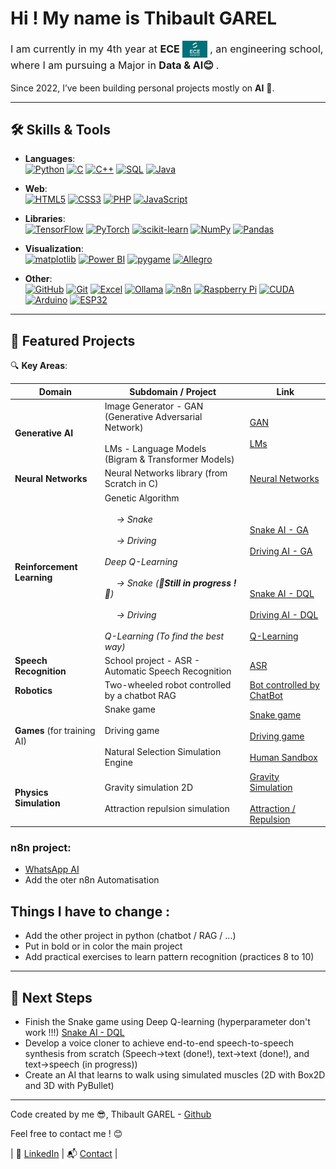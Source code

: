 # Hi ! My name is Thibault GAREL 

<p style="font-size: 16px; line-height: 1.5;">
  I am currently in my 4th year at 
  <span style="display: inline-flex; align-items: center;">
    <strong>ECE</strong>
    <img src="Images/logo_ece.png" alt="ECE" width="40" style="margin-left: 4px;"/>
  </span>
  , an engineering school, where I am pursuing a Major in <strong>Data & AI😊 </strong>.
</p>


Since 2022, I’ve been building personal projects mostly on **AI** 🤖. 


---
## 🛠️ Skills & Tools

- **Languages**:  
<a href="https://www.python.org/" target="_blank"><img src="https://cdn.simpleicons.org/python/3776AB" width="50" alt="Python"/></a> <a href="https://isocpp.org/" target="_blank"><img src="https://cdn.simpleicons.org/c/00599C" width="50" alt="C"/></a> <a href="https://isocpp.org/" target="_blank"><img src="https://cdn.simpleicons.org/cplusplus/00599C" width="50" alt="C++"/></a> <a href="https://www.mysql.com/" target="_blank"><img src="https://cdn.simpleicons.org/mysql/4479A1" width="50" alt="SQL"/></a> <a href="https://www.java.com/" target="_blank"><img src="https://upload.wikimedia.org/wikipedia/en/3/30/Java_programming_language_logo.svg" alt="Java" width="30"/></a>

- **Web**:  
<a href="https://developer.mozilla.org/en-US/docs/Web/HTML" target="_blank"><img src="https://cdn.simpleicons.org/html5/E34F26" width="50" alt="HTML5"/></a> <a href="https://developer.mozilla.org/en-US/docs/Web/CSS" target="_blank"><img src="https://upload.wikimedia.org/wikipedia/commons/6/62/CSS3_logo.svg" alt="CSS3" width="50"/></a> <a href="https://www.php.net/" target="_blank"><img src="https://cdn.simpleicons.org/php/777BB4" width="50" alt="PHP"/></a> <a href="https://developer.mozilla.org/en-US/docs/Web/JavaScript" target="_blank"><img src="https://cdn.simpleicons.org/javascript/F7DF1E" width="50" alt="JavaScript"/></a>

- **Libraries**:  
<a href="https://www.tensorflow.org/" target="_blank"><img src="https://cdn.simpleicons.org/tensorflow/FF6F00" width="50" alt="TensorFlow"/></a> <a href="https://pytorch.org/" target="_blank"><img src="https://cdn.simpleicons.org/pytorch/EE4C2C" width="50" alt="PyTorch"/></a> <a href="https://scikit-learn.org/" target="_blank"><img src="https://commons.wikimedia.org/wiki/Special:FilePath/Scikit_learn_logo_small.svg" alt="scikit-learn" width="50"/></a> <a href="https://numpy.org/" target="_blank"><img src="https://cdn.simpleicons.org/numpy/013243" width="50" alt="NumPy"/></a> <a href="https://pandas.pydata.org/" target="_blank"><img src="https://cdn.simpleicons.org/pandas/150458" width="50" alt="Pandas"/></a>

- **Visualization**:  
<a href="https://matplotlib.org/" target="_blank"><img src="https://commons.wikimedia.org/wiki/Special:FilePath/Matplotlib_icon.svg" alt="matplotlib" width="50"/></a> <a href="https://powerbi.microsoft.com/" target="_blank"><img src="https://commons.wikimedia.org/wiki/Special:FilePath/New_Power_BI_Logo.svg" alt="Power BI" width="50"/></a> <a href="https://www.pygame.org/" target="_blank"><img src="https://commons.wikimedia.org/wiki/Special:FilePath/Pygame_logo.svg" alt="pygame" width="80"/></a> <a href="https://liballeg.org/" target="_blank"><img src="https://commons.wikimedia.org/wiki/Special:FilePath/Allegro-logo.svg" alt="Allegro" width="80"/></a> 

- **Other**:  
<a href="https://github.com/" target="_blank"><img src="https://cdn.simpleicons.org/github/181717" width="50" alt="GitHub"/></a> <a href="https://git-scm.com/" target="_blank"><img src="https://cdn.simpleicons.org/git/F05032" width="50" alt="Git"/></a> <a href="https://www.microsoft.com/en-us/microsoft-365/excel" target="_blank"><img src="https://commons.wikimedia.org/wiki/Special:FilePath/Microsoft_Office_Excel_%282019%E2%80%93present%29.svg" alt="Excel" width="50"/></a> <a href="https://ollama.com/" target="_blank"><img src="https://raw.githubusercontent.com/jmorganca/ollama/a0a829bf7a29b532f4bebe00e7cb1304ff9f0190/app/src/ollama.svg" alt="Ollama" width="50"/></a> <a href="https://n8n.io/" target="_blank"><img src="https://cdn.simpleicons.org/n8n/EA4C89" width="50" alt="n8n"/></a> <a href="https://www.raspberrypi.com/" target="_blank"><img src="https://cdn.simpleicons.org/raspberrypi/C51A4A" width="50" alt="Raspberry Pi"/></a> <a href="https://developer.nvidia.com/cuda-zone" target="_blank"><img src="https://cdn.simpleicons.org/nvidia/76B900" width="50" alt="CUDA"/></a> <a href="https://www.arduino.cc/" target="_blank"><img src="https://cdn.simpleicons.org/arduino/00979D" width="50" alt="Arduino"/></a> <a href="https://www.espressif.com/en/products/socs/esp32" target="_blank"><img src="https://cdn.simpleicons.org/espressif/000000" width="50" alt="ESP32"/></a>


---

## 🌟 Featured Projects

🔍 **Key Areas**:


| Domain                      | Subdomain / Project                                                                                                                                                                                                                                                                                          | Link                                                                                                                                                                                                                                                                                                                                                                                                                              |
|-----------------------------|--------------------------------------------------------------------------------------------------------------------------------------------------------------------------------------------------------------------------------------------------------------------------------------------------------------|-----------------------------------------------------------------------------------------------------------------------------------------------------------------------------------------------------------------------------------------------------------------------------------------------------------------------------------------------------------------------------------------------------------------------------------|
| **Generative AI**           | Image Generator - GAN (Generative Adversarial Network) <br><br> LMs - Language Models (Bigram & Transformer Models)                                                                                                                                                                                          | [GAN](https://github.com/Thibault-GAREL/Image_generator_GAN) <br><br> [LMs](https://github.com/Thibault-GAREL/Language_Models)                                                                                                                                                                                                                                                                                                    |
| **Neural Networks**         | Neural Networks library (from Scratch in C)                                                                                                                                                                                                                                                                  | [Neural Networks](https://github.com/Thibault-GAREL/Neural_Network_from_Scratch)                                                                                                                                                                                                                                                                                                                                                  |
| **Reinforcement Learning**  | Genetic Algorithm <br><br> &nbsp;&nbsp;&nbsp;&nbsp;<i> → Snake <br><br> &nbsp;&nbsp;&nbsp;&nbsp;<i> → Driving <br><br> Deep Q-Learning <br><br> &nbsp;&nbsp;&nbsp;&nbsp;<i> → Snake  (**🚧Still in progress !🚧**) <br><br> &nbsp;&nbsp;&nbsp;&nbsp;<i> → Driving <br><br> Q-Learning (To find the best way) | <br><br> [Snake AI - GA](https://github.com/Thibault-GAREL/AI_snake_genetic_version) <br><br> [Driving AI - GA](https://github.com/Thibault-GAREL/AI_driving_genetic_version) <br><br><br><br> [Snake AI - DQL](https://github.com/Thibault-GAREL/AI_snake_DQN_version) <br><br> [Driving AI - DQL](https://github.com/Thibault-GAREL/AI_driving_DQN_version) <br><br> [Q-Learning](https://github.com/Thibault-GAREL/Q-Learning) |
| **Speech Recognition**      | School project - ASR - Automatic Speech Recognition                                                                                                                                                                                                                                                          | [ASR](https://github.com/Thibault-GAREL/Speech_recognition)                                                                                                                                                                                                                                                                                                                                                                       |
| **Robotics**                | Two-wheeled robot controlled by a chatbot RAG                                                                                                                                                                                                                                                                | [Bot controlled by ChatBot](https://github.com/Thibault-GAREL/Bot_controlled_by_a_Chatbot_RAG)                                                                                                                                                                                                                                                                                                                                    |
| **Games** (for training AI) | Snake game <br><br> Driving game <br><br> Natural Selection Simulation Engine                                                                                                                                                                                                                                | [Snake game](https://github.com/Thibault-GAREL/snake_game) <br><br> [Driving game](https://github.com/Thibault-GAREL/driving_game) <br><br> [Human Sandbox](https://github.com/Thibault-GAREL/human_sandbox)                                                                                                                                                                                                                      |
| **Physics Simulation**      | Gravity simulation 2D <br><br> Attraction repulsion simulation                                                                                                                                                                                                                                               | [Gravity Simulation](https://github.com/Thibault-GAREL/gravity_simulation) <br><br> [Attraction / Repulsion](https://github.com/Thibault-GAREL/Attraction_repulsion)                                                                                                                                                                                                                                                              |

### n8n project:
- [WhatsApp AI](https://github.com/Thibault-GAREL/n8n_Whatsapp_LLM)
- Add the oter n8n Automatisation 

## Things I have to change :
- Add the other project in python (chatbot / RAG / ...)  
- Put in bold or in color the main project  
- Add practical exercises to learn pattern recognition (practices 8 to 10)  

---

## 🚀 Next Steps
- Finish the Snake game using Deep Q-learning (hyperparameter don't work !!!) [Snake AI - DQL](https://github.com/Thibault-GAREL/AI_snake_genetic_version)  
- Develop a voice cloner to achieve end-to-end speech-to-speech synthesis from scratch (Speech→text (done!), text→text (done!), and text→speech (in progress)) <!-- Add links to projects -->
- Create an AI that learns to walk using simulated muscles (2D with Box2D and 3D with PyBullet)

---

Code created by me 😎, Thibault GAREL - [Github](https://github.com/Thibault-GAREL)


Feel free to contact me ! 😊

| 💼 [LinkedIn](https://www.linkedin.com/in/thibaultgarel/) | 📬 [Contact](mailto:thibault.garel@edu.ece.fr) |
 
